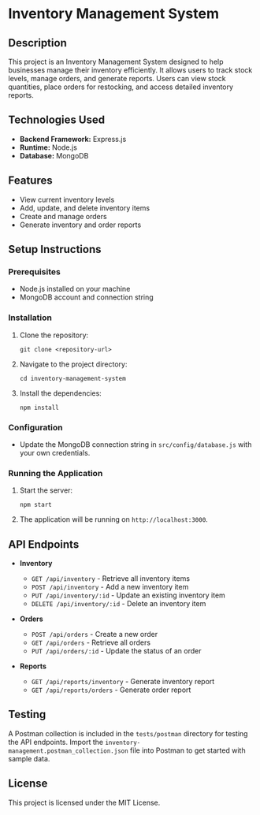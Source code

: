 # Inventory Management System

## Description
This project is an Inventory Management System designed to help businesses manage their inventory efficiently. It allows users to track stock levels, manage orders, and generate reports. Users can view stock quantities, place orders for restocking, and access detailed inventory reports.

## Technologies Used
- **Backend Framework:** Express.js
- **Runtime:** Node.js
- **Database:** MongoDB

## Features
- View current inventory levels
- Add, update, and delete inventory items
- Create and manage orders
- Generate inventory and order reports

## Setup Instructions

### Prerequisites
- Node.js installed on your machine
- MongoDB account and connection string

### Installation
1. Clone the repository:
   ```
   git clone <repository-url>
   ```
2. Navigate to the project directory:
   ```
   cd inventory-management-system
   ```
3. Install the dependencies:
   ```
   npm install
   ```

### Configuration
- Update the MongoDB connection string in `src/config/database.js` with your own credentials.

### Running the Application
1. Start the server:
   ```
   npm start
   ```
2. The application will be running on `http://localhost:3000`.

## API Endpoints
- **Inventory**
  - `GET /api/inventory` - Retrieve all inventory items
  - `POST /api/inventory` - Add a new inventory item
  - `PUT /api/inventory/:id` - Update an existing inventory item
  - `DELETE /api/inventory/:id` - Delete an inventory item

- **Orders**
  - `POST /api/orders` - Create a new order
  - `GET /api/orders` - Retrieve all orders
  - `PUT /api/orders/:id` - Update the status of an order

- **Reports**
  - `GET /api/reports/inventory` - Generate inventory report
  - `GET /api/reports/orders` - Generate order report

## Testing
A Postman collection is included in the `tests/postman` directory for testing the API endpoints. Import the `inventory-management.postman_collection.json` file into Postman to get started with sample data.

## License
This project is licensed under the MIT License.